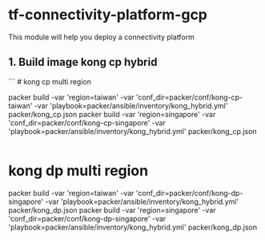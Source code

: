 # tf-connectivity-platform-gcp
This module will help you deploy a connectivity platform

<h2>1. Build image kong cp hybrid</h2>
```
# kong cp multi region

packer build -var 'region=taiwan' -var 'conf_dir=packer/conf/kong-cp-taiwan' -var 'playbook=packer/ansible/inventory/kong_hybrid.yml' packer/kong_cp.json
packer build -var 'region=singapore' -var 'conf_dir=packer/conf/kong-cp-singapore' -var 'playbook=packer/ansible/inventory/kong_hybrid.yml' packer/kong_cp.json
```

```
# kong dp multi region

packer build -var 'region=taiwan' -var 'conf_dir=packer/conf/kong-dp-singapore' -var 'playbook=packer/ansible/inventory/kong_hybrid.yml' packer/kong_dp.json
packer build -var 'region=singapore' -var 'conf_dir=packer/conf/kong-dp-singapore' -var 'playbook=packer/ansible/inventory/kong_hybrid.yml' packer/kong_dp.json
```